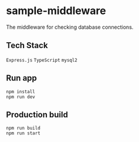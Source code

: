 # sample-middleware
The middleware for checking database connections.

## Tech Stack

  `Express.js` `TypeScript` `mysql2`

## Run app

```
npm install
npm run dev
```

## Production build

```
npm run build
npm run start
```